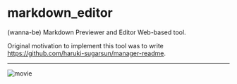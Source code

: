 # markdown_editor
(wanna-be) Markdown Previewer and Editor Web-based tool.

Original motivation to implement this tool was to write <https://github.com/haruki-sugarsun/manager-readme>.

----
![movie](https://github.com/haruki-sugarsun/markdown_editor/wiki/mov/movie.gif)
